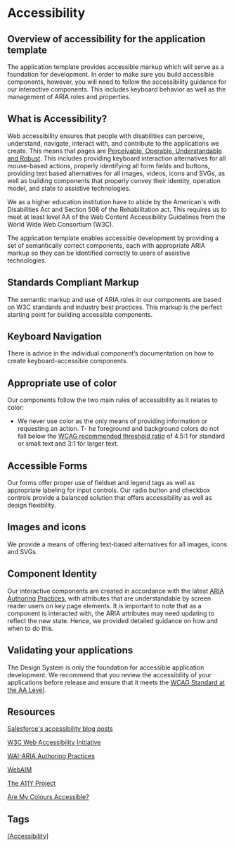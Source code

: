 # Accessibility

## Overview of accessibility for the application template

The application template provides accessible markup which will serve as a foundation for development. In order to make sure you build accessible components, however, you will need to follow the accessibility guidance for our interactive components. This includes keyboard behavior as well as the management of ARIA roles and properties.

## What is Accessibility?

Web accessibility ensures that people with disabilities can perceive, understand, navigate, interact with, and contribute to the applications we create. This means that pages are [Perceivable, Operable, Understandable and Robust](https://www.w3.org/TR/WCAG20/). This includes providing keyboard interaction alternatives for all mouse-based actions, properly identifying all form fields and buttons, providing text based alternatives for all images, videos, icons and SVGs, as well as building components that properly convey their identity, operation model, and state to assistive technologies.

We as a higher education institution have to abide by the American's with Disabilities Act and Section 508 of the Rehabilitation act. This requires us to meet at least level AA of the Web Content Accessibility Guidelines from the World Wide Web Consortium (W3C).

The application template enables accessible development by providing a set of semantically correct components, each with appropriate ARIA markup so they can be identified correctly to users of assistive technologies.

## Standards Compliant Markup

The semantic markup and use of ARIA roles in our components are based on W3C standards and industry best practices. This markup is the perfect starting point for building accessible components.

## Keyboard Navigation

There is advice in the individual component’s documentation on how to create keyboard-accessible components.

## Appropriate use of color

Our components follow the two main rules of accessibility as it relates to color:

- We never use color as the only means of providing information or requesting an action.
T- he foreground and background colors do not fall below the [WCAG recommended threshold ratio](https://www.w3.org/TR/UNDERSTANDING-WCAG20/visual-audio-contrast-contrast.html) of 4.5:1 for standard or small text and 3:1 for larger text.

## Accessible Forms

Our forms offer proper use of fieldset and legend tags as well as appropriate labeling for input controls. Our radio button and checkbox controls provide a balanced solution that offers accessibility as well as design flexibility.

## Images and icons

We provide a means of offering text-based alternatives for all images, icons and SVGs.

## Component Identity

Our interactive components are created in accordance with the latest [ARIA Authoring Practices](https://w3c.github.io/aria-practices/), with attributes that are understandable by screen reader users on key page elements. It is important to note that as a component is interacted with, the ARIA attributes may need updating to reflect the new state. Hence, we provided detailed guidance on how and when to do this.

## Validating your applications

The Design System is only the foundation for accessible application development. We recommend that you review the accessibility of your applications before release and ensure that it meets the [WCAG Standard at the AA Level](https://w3c.github.io/aria-practices/).

## Resources

[Salesforce's accessibility blog posts](https://medium.com/salesforce-ux/tagged/accessibility)

[W3C Web Accessibility Initiative](https://www.w3.org/WAI/)

[WAI-ARIA Authoring Practices](https://w3c.github.io/aria-practices/) 

[WebAIM](https://webaim.org/)

[The A11Y Project](https://a11yproject.com/)

[Are My Colours Accessible?](http://www.aremycoloursaccessible.com/)

## Tags

[[Accessibility]](https://code.cmich.edu/search?project_id=365&repository_ref=master&scope=wiki_blobs&search=AccessibilityTag)